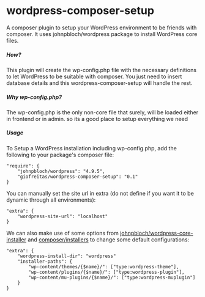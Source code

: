 # wordpress-composer-setup
A composer plugin to setup your WordPress environment to be friends with composer. 
It uses johnpbloch/wordpress package to install WordPress core files.

##### How?
This plugin will create the wp-config.php file with the necessary definitions to let WordPress to be suitable with composer.
You just need to insert database details and this wordpress-composer-setup will handle the rest.

##### Why wp-config.php?
The wp-config.php is the only non-core file that surely, will be loaded either in frontend or in admin. so its a good place to setup everything we need

##### Usage
To Setup a WordPress installation including wp-config.php, add the following to your package's composer file:

```
"require": {
	"johnpbloch/wordpress": "4.9.5",
	"giofreitas/wordpress-composer-setup": "0.1"
}
```
You can manually set the site url in extra (do not define if you want it to be dynamic through all environments):

```
"extra": {
	"wordpress-site-url": "localhost"
}
```

We can also make use of some options from [johnpbloch/wordpress-core-installer](https://github.com/johnpbloch/wordpress-core-installer) and [composer/installers](https://github.com/composer/installers) to change some default configurations:

```
"extra": {
	"wordpress-install-dir": "wordpress"
	"installer-paths": {
	    "wp-content/themes/{$name}/": ["type:wordpress-theme"],
	    "wp-content/plugins/{$name}/": ["type:wordpress-plugin"],
	    "wp-content/mu-plugins/{$name}/": ["type:wordpress-muplugin"]
    }
}
```